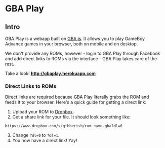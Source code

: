 # GBA Play

## Intro

GBA Play is a webapp built on [GBA.js](https://github.com/endrift/gbajs). It
allows you to play GameBoy Advance games in your browser, both on mobile and on
desktop.

We don't provide any ROMs, however - login to GBA Play through Facebook and add
direct links to ROMs via the interface - GBA Play takes care of the rest.

Take a look! **http://gbaplay.herokuapp.com**

### Direct Links to ROMs

Direct links are required because GBA Play literally grabs the ROM and feeds it
to your browser. Here's a quick guide for getting a direct link:

1. Upload your ROM to [Dropbox](http://dropbox.com).
2. Get a share link for your file. It should look something like:

```
https://www.dropbox.com/s/gibberish/rom_name.gba?dl=0
```

3. Change `?dl=0` to `?dl=1`.
4. You now have a direct link! Yay!
